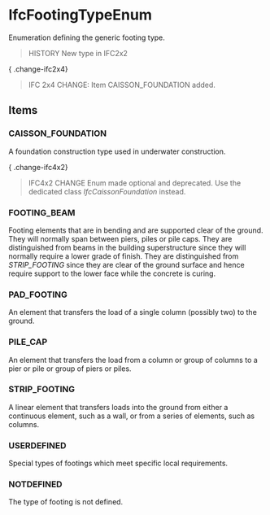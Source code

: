 # IfcFootingTypeEnum

Enumeration defining the generic footing type.

> HISTORY  New type in IFC2x2

{ .change-ifc2x4}
> IFC 2x4 CHANGE:  Item CAISSON_FOUNDATION added.

## Items

### CAISSON_FOUNDATION
A foundation construction type used in underwater construction.

{ .change-ifc4x2}
> IFC4x2 CHANGE  Enum made optional and deprecated. Use the dedicated class _IfcCaissonFoundation_ instead.

### FOOTING_BEAM
Footing elements that are in bending and are supported clear of the ground. They will normally span between piers, piles or pile caps. They are distinguished from beams in the building superstructure since they will normally require a lower grade of finish. They are distinguished from _STRIP_FOOTING_ since they are clear of the ground surface and hence require support to the lower face while the concrete is curing.

### PAD_FOOTING
An element that transfers the load of a single column (possibly two) to the ground.

### PILE_CAP
An element that transfers the load from a column or group of columns to a pier or pile or group of piers or piles.

### STRIP_FOOTING
A linear element that transfers loads into the ground from either a continuous element, such as a wall, or from a series of elements, such as columns.

### USERDEFINED
Special types of footings which meet specific local requirements.

### NOTDEFINED
The type of footing is not defined.
